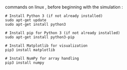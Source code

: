 
commands on linux , before beginning with the simulation :
```
# Install Python 3 (if not already installed)
sudo apt-get update
sudo apt-get install python3

# Install pip for Python 3 (if not already installed)
sudo apt-get install python3-pip

# Install Matplotlib for visualization
pip3 install matplotlib

# Install NumPy for array handling
pip3 install numpy
```
